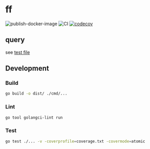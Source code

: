 # ff

![publish-docker-image](https://github.com/nakatanakatana/ff/actions/workflows/publish-docker-image.yaml/badge.svg)
![CI](https://github.com/nakatanakatana/ff/actions/workflows/ci.yaml/badge.svg)
[![codecov](https://codecov.io/gh/nakatanakatana/ff/branch/main/graph/badge.svg?token=RE9U2B89AP)](https://codecov.io/gh/nakatanakatana/ff)

## query

see [test file](./filter_test.go)

## Development

### Build
```sh
go build -o dist/ ./cmd/...
```

### Lint
```sh
go tool golangci-lint run
```

### Test
```sh
go test ./... -v -coverprofile=coverage.txt -covermode=atomic
```
